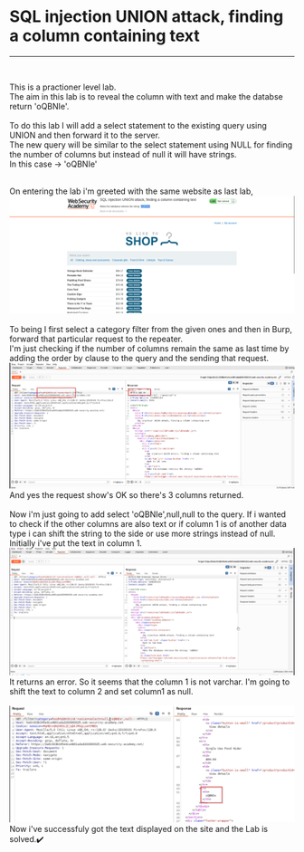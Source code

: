 # SQL injection UNION attack, finding a column containing text
<hr><br>

This is a practioner level lab.
<br>
The aim in this lab is to reveal the column with text and make the databse return 'oQBNIe'.<br><br>
To do this lab I will add a select statement to the existing query using UNION and then forward it to the server.<br> The new query will be similar to the select statement using NULL for finding the number of columns but instead of null it will have strings.<br> In this case -> 'oQBNIe'<br><br>

On entering the lab i'm greeted with the same website as last lab,<br>
![alt text](<images/SQL injection UNION attack, finding a column containing text_1.png>)
<br><br>
To being I first select a category filter from the given ones and then in Burp, forward that particular request to the repeater. <br>
I'm just checking if the number of columns remain the same as last time by adding the order by clause to the query and the sending that request.<br>
![alt text](<images/SQL injection UNION attack, finding a column containing text_2.png>)
And yes the request show's OK so there's 3 columns returned. <br><br>
Now i'm just going to add select 'oQBNIe',null,null to the query. If i wanted to check if the other columns are also text or if column 1 is of another data type i can shift the string to the side or use more strings instead of null.<br>
Initially i've put the text in column 1.<br>
![alt text](<images/SQL injection UNION attack, finding a column containing text_3.png>)<br>
It returns an error. So it seems that the column 1 is not varchar. I'm going to shift the text to column 2 and set column1 as null.<br><br>
![alt text](<images/SQL injection UNION attack, finding a column containing text_4.png>)
Now i've successfuly got the text displayed on the site and the Lab is solved.✔️